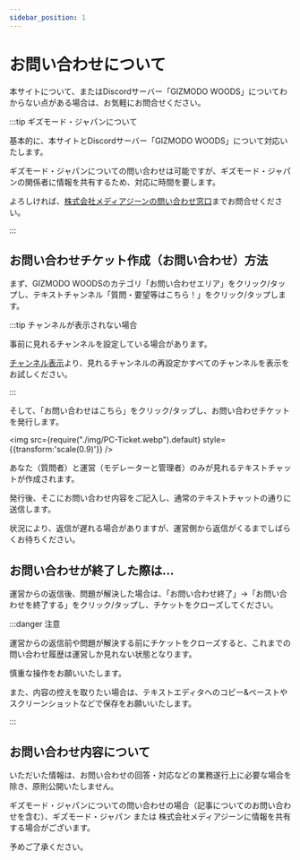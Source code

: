 ```yaml
---
sidebar_position: 1
---
```


# お問い合わせについて

本サイトについて、またはDiscordサーバー「GIZMODO WOODS」についてわからない点がある場合は、お気軽にお問合せください。

:::tip ギズモード・ジャパンについて

基本的に、本サイトとDiscordサーバー「GIZMODO WOODS」について対応いたします。

ギズモード・ジャパンについての問い合わせは可能ですが、ギズモード・ジャパンの関係者に情報を共有するため、対応に時間を要します。

よろしければ、[株式会社メディアジーンの問い合わせ窓口](https://www.mediagene.co.jp/contact)までお問合せください。

:::

## お問い合わせチケット作成（お問い合わせ）方法

まず、GIZMODO WOODSのカテゴリ「お問い合わせエリア」をクリック/タップし、テキストチャンネル「質問・要望等はこちら！」をクリック/タップします。

:::tip チャンネルが表示されない場合

事前に見れるチャンネルを設定している場合があります。

[チャンネル表示](/docs/tutorial-channel-display/display-setting.md)より、見れるチャンネルの再設定かすべてのチャンネルを表示をお試しください。

:::

そして、「お問い合わせはこちら」をクリック/タップし、お問い合わせチケットを発行します。

<img src={require("./img/PC-Ticket.webp").default} style={{transform:'scale(0.9)'}} />

あなた（質問者）と運営（モデレーターと管理者）のみが見れるテキストチャットが作成されます。

発行後、そこにお問い合わせ内容をご記入し、通常のテキストチャットの通りに送信します。

状況により、返信が遅れる場合がありますが、運営側から返信がくるまでしばらくお待ちください。

## お問い合わせが終了した際は...

運営からの返信後、問題が解決した場合は、「お問い合わせ終了」→「お問い合わせを終了する」をクリック/タップし、チケットをクローズしてください。

:::danger 注意

運営からの返信前や問題が解決する前にチケットをクローズすると、これまでの問い合わせ履歴は運営しか見れない状態となります。

慎重な操作をお願いいたします。

また、内容の控えを取りたい場合は、テキストエディタへのコピー&ペーストやスクリーンショットなどで保存をお願いいたします。

:::

## お問い合わせ内容について

いただいた情報は、お問い合わせの回答・対応などの業務遂行上に必要な場合を除き、原則公開いたしません。

ギズモード・ジャパンについての問い合わせの場合（記事についてのお問い合わせを含む）、ギズモード・ジャパン または 株式会社メディアジーンに情報を共有する場合がございます。

予めご了承ください。
